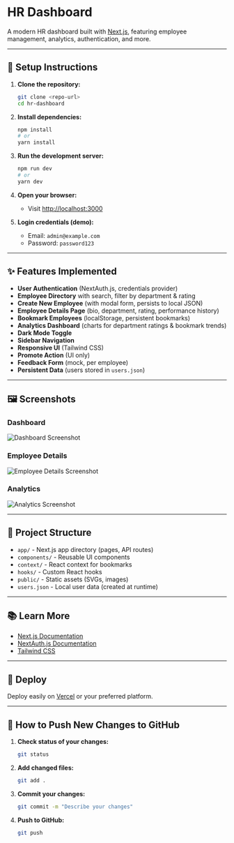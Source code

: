 # HR Dashboard

A modern HR dashboard built with [Next.js](https://nextjs.org), featuring employee management, analytics, authentication, and more.

---

## 🚀 Setup Instructions

1. **Clone the repository:**
   ```bash
   git clone <repo-url>
   cd hr-dashboard
   ```

2. **Install dependencies:**
   ```bash
   npm install
   # or
   yarn install
   ```

3. **Run the development server:**
   ```bash
   npm run dev
   # or
   yarn dev
   ```

4. **Open your browser:**
   - Visit [http://localhost:3000](http://localhost:3000)

5. **Login credentials (demo):**
   - Email: `admin@example.com`
   - Password: `password123`

---

## ✨ Features Implemented

- **User Authentication** (NextAuth.js, credentials provider)
- **Employee Directory** with search, filter by department & rating
- **Create New Employee** (with modal form, persists to local JSON)
- **Employee Details Page** (bio, department, rating, performance history)
- **Bookmark Employees** (localStorage, persistent bookmarks)
- **Analytics Dashboard** (charts for department ratings & bookmark trends)
- **Dark Mode Toggle**
- **Sidebar Navigation**
- **Responsive UI** (Tailwind CSS)
- **Promote Action** (UI only)
- **Feedback Form** (mock, per employee)
- **Persistent Data** (users stored in `users.json`)

---

## 🖼️ Screenshots

### Dashboard

![Dashboard Screenshot](![image](https://github.com/user-attachments/assets/02302a2c-139b-4b92-b1ce-7dbe55293f9b)
)

### Employee Details

![Employee Details Screenshot](![image](https://github.com/user-attachments/assets/9564f64d-48ac-41f5-93f4-be39421b213d)
)

### Analytics

![Analytics Screenshot](![image](https://github.com/user-attachments/assets/34cdd08d-f196-4f81-b486-01e12bf196e0)
)

---

## 📁 Project Structure

- `app/` - Next.js app directory (pages, API routes)
- `components/` - Reusable UI components
- `context/` - React context for bookmarks
- `hooks/` - Custom React hooks
- `public/` - Static assets (SVGs, images)
- `users.json` - Local user data (created at runtime)

---

## 📚 Learn More

- [Next.js Documentation](https://nextjs.org/docs)
- [NextAuth.js Documentation](https://next-auth.js.org/)
- [Tailwind CSS](https://tailwindcss.com/)

---

## 🚀 Deploy

Deploy easily on [Vercel](https://vercel.com/) or your preferred platform.

---

## 🔄 How to Push New Changes to GitHub

1. **Check status of your changes:**
   ```bash
   git status
   ```

2. **Add changed files:**
   ```bash
   git add .
   ```

3. **Commit your changes:**
   ```bash
   git commit -m "Describe your changes"
   ```

4. **Push to GitHub:**
   ```bash
   git push
   ```

